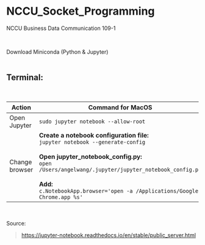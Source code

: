 # NCCU_Socket_Programming
NCCU Business Data Communication 109-1

<br/>

Download Miniconda (Python & Jupyter)
<br/>
<br/>
## Terminal:

<br/>

| Action | Command for MacOS |
| --- | --- |
| Open Jupyter | ```sudo jupyter notebook --allow-root ```|
| Change browser | **Create a notebook configuration file:**<br/>```jupyter notebook --generate-config``` <br/><br/> **Open jupyter_notebook_config.py:**<br/>```open /Users/angelwang/.jupyter/jupyter_notebook_config.py``` <br/><br/> **Add:**<br/>```c.NotebookApp.browser='open -a /Applications/Google\ Chrome.app %s'```|

<br/>

Source:
>https://jupyter-notebook.readthedocs.io/en/stable/public_server.html
